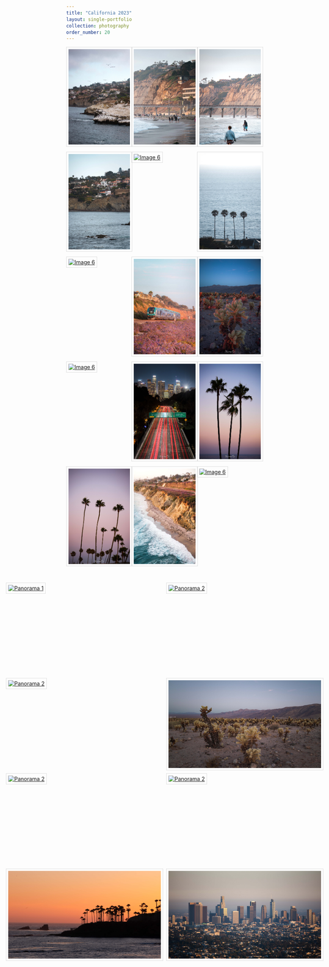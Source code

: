 ```yaml
---
title: "California 2023"
layout: single-portfolio
collection: photography
order_number: 20
---
```


<link href="https://cdn.jsdelivr.net/npm/lightbox2@2.11.3/dist/css/lightbox.min.css" rel="stylesheet">
<script src="https://cdn.jsdelivr.net/npm/lightbox2@2.11.3/dist/js/lightbox.min.js"></script>


<style>
  .image-grid {
    display: grid;
    grid-template-columns: repeat(3, 1fr);
    gap: 10px;
    justify-content: center;
    grid-auto-rows: 1fr;
  }
  .image-grid figure {
    margin: 0;
  }
  .image-grid img {
    width: 180px;
    height: 250px;
    padding: 5px;
    border: 1px solid #ddd;
    margin: auto;
  }
  .image-grid figcaption {
    text-align: center;
    font-size: 12px;
    color: #666;
    margin-top: 5px;
  }
  .copyright {
    text-align: center;
    font-size: 12px;
    color: #666;
    margin-top: 20px;
  }
</style>

<div class="image-grid">
  <figure>
    <a href="/images/photography/cali/s1.jpg" data-lightbox="cali"><img src="/images/photography/cali/s1.jpg" alt="Image 2"></a>
  </figure>
  <figure>
    <a href="/images/photography/cali/s2.jpg" data-lightbox="cali"><img src="/images/photography/cali/s2.jpg" alt="Image 3"></a>
  </figure>
  <figure>
    <a href="/images/photography/cali/s3.jpg" data-lightbox="cali"><img src="/images/photography/cali/s3.jpg" alt="Image 4"></a>
  </figure>
  <figure>
    <a href="/images/photography/cali/s4.jpg" data-lightbox="cali"><img src="/images/photography/cali/s4.jpg" alt="Image 5"></a>
  </figure>
  <figure>
    <a href="/images/photography/cali/s5.jpg" data-lightbox="cali"><img src="/images/photography/cali/s5.jpg" alt="Image 6"></a>
  </figure>
  <figure>
    <a href="/images/photography/cali/s6.jpg" data-lightbox="cali"><img src="/images/photography/cali/s6.jpg" alt="Image 6"></a>
  </figure>
  <figure>
    <a href="/images/photography/cali/s7.jpg" data-lightbox="cali"><img src="/images/photography/cali/s7.jpg" alt="Image 6"></a>
  </figure>
  <figure>
    <a href="/images/photography/cali/s8.jpg" data-lightbox="cali"><img src="/images/photography/cali/s8.jpg" alt="Image 6"></a>
  </figure>
  <figure>
    <a href="/images/photography/cali/s9.jpg" data-lightbox="cali"><img src="/images/photography/cali/s9.jpg" alt="Image 6"></a>
  </figure>
  <figure>
    <a href="/images/photography/cali/s10.jpg" data-lightbox="cali"><img src="/images/photography/cali/s10.jpg" alt="Image 6"></a>
  </figure>
  <figure>
    <a href="/images/photography/cali/s11.jpg" data-lightbox="cali"><img src="/images/photography/cali/s11.jpg" alt="Image 6"></a>
  </figure>
  <figure>
    <a href="/images/photography/cali/s12.jpg" data-lightbox="cali"><img src="/images/photography/cali/s12.jpg" alt="Image 6"></a>
  </figure>
  <figure>
    <a href="/images/photography/cali/s13.jpg" data-lightbox="cali"><img src="/images/photography/cali/s13.jpg" alt="Image 6"></a>
  </figure>
  <figure>
    <a href="/images/photography/cali/s14.jpg" data-lightbox="cali"><img src="/images/photography/cali/s14.jpg" alt="Image 6"></a>
  </figure>
  <figure>
    <a href="/images/photography/cali/s15.jpg" data-lightbox="cali"><img src="/images/photography/cali/s15.jpg" alt="Image 6"></a>
  </figure>
</div>


<style>
  .panorama-grid {
    margin-top: 40px; /* Add a margin of 40px to create space */
    display: grid;
    grid-template-columns: repeat(2, 1fr); /* Create 2 columns */
    justify-content: center;
    gap: 20px;
  }
  .panorama {
    width: 400px; /* Adjust the width to fit your panorama images */
    height: 230px; /* Adjust the height to fit your panorama images */
  }
  .panorama img {
    width: 100%;
    height: 100%;
    object-fit: cover;
    padding: 5px;
    border: 1px solid #ddd;
  }
  .copyright {
    text-align: center;
    font-size: 12px;
    color: #666;
    margin-top: 20px;
  }
</style>

<div class="panorama-grid">
  <div class="panorama">
    <a href="/images/photography/cali/p1.jpg" data-lightbox="cali"><img src="/images/photography/cali/p1.jpg" alt="Panorama 1"></a>
  </div>
  <div class="panorama">
    <a href="/images/photography/cali/p2.jpg" data-lightbox="cali"><img src="/images/photography/cali/p2.jpg" alt="Panorama 2"></a>
  </div>
  <div class="panorama">
    <a href="/images/photography/cali/p3.jpg" data-lightbox="cali"><img src="/images/photography/cali/p3.jpg" alt="Panorama 2"></a>
  </div>
  <div class="panorama">
    <a href="/images/photography/cali/p4.jpg" data-lightbox="cali"><img src="/images/photography/cali/p4.jpg" alt="Panorama 2"></a>
  </div>
  <div class="panorama">
    <a href="/images/photography/cali/p5.jpg" data-lightbox="cali"><img src="/images/photography/cali/p5.jpg" alt="Panorama 2"></a>
  </div>
  <div class="panorama">
    <a href="/images/photography/cali/p6.jpg" data-lightbox="cali"><img src="/images/photography/cali/p6.jpg" alt="Panorama 2"></a>
  </div>
  <div class="panorama">
    <a href="/images/photography/cali/p7.jpg" data-lightbox="cali"><img src="/images/photography/cali/p7.jpg" alt="Panorama 2"></a>
  </div>
  <div class="panorama">
    <a href="/images/photography/cali/p8.jpg" data-lightbox="cali"><img src="/images/photography/cali/p8.jpg" alt="Panorama 2"></a>
  </div>
</div>
